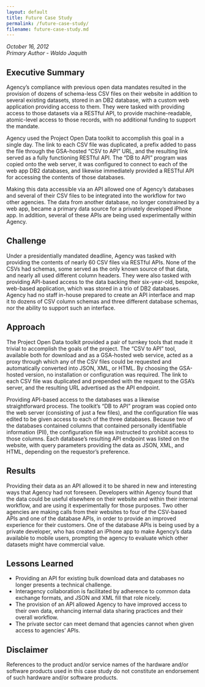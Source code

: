 ```yaml
---
layout: default
title: Future Case Study
permalink: /future-case-study/
filename: future-case-study.md
---
```


*October 16, 2012    
Primary Author - Waldo Jaquith*  

## Executive Summary
Agency’s compliance with previous open data mandates resulted in the provision of dozens of schema-less CSV files on their website in addition to several existing datasets, stored in an DB2 database, with a custom web application providing access to them. They were tasked with providing access to those datasets via a RESTful API, to provide machine-readable, atomic-level access to those records, with no additional funding to support the mandate.

Agency used the Project Open Data toolkit to accomplish this goal in a single day. The link to each CSV file was duplicated, a prefix added to pass the file through the GSA-hosted “CSV to API” URL, and the resulting link served as a fully functioning RESTful API. The “DB to API” program was copied onto the web server, it was configured to connect to each of the web app DB2 databases, and likewise immediately provided a RESTful API for accessing the contents of those databases.

Making this data accessible via an API allowed one of Agency’s databases and several of their CSV files to be integrated into the workflow for two other agencies. The data from another database, no longer constrained by a web app, became a primary data source for a privately developed iPhone app. In addition, several of these APIs are being used experimentally within Agency.

## Challenge
Under a presidentially mandated deadline, Agency was tasked with providing the contents of nearly 60 CSV files via RESTful APIs. None of the CSVs had schemas, some served as the only known source of that data, and nearly all used different column headers. They were also tasked with providing API-based access to the data backing their six-year-old, bespoke, web-based application, which was stored in a trio of DB2 databases. Agency had no staff in-house prepared to create an API interface and map it to dozens of CSV column schemas and three different database schemas, nor the ability to support such an interface.

## Approach
The Project Open Data toolkit provided a pair of turnkey tools that made it trivial to accomplish the goals of the project. The “CSV to API” tool, available both for download and as a GSA-hosted web service, acted as a proxy through which any of the CSV files could be requested and automatically converted into JSON, XML, or HTML. By choosing the GSA-hosted version, no installation or configuration was required. The link to each CSV file was duplicated and prepended with the request to the GSA’s server, and the resulting URL advertised as the API endpoint.

Providing API-based access to the databases was a likewise straightforward process. The toolkit’s “DB to API” program was copied onto the web server (consisting of just a few files), and the configuration file was edited to be given access to each of the three databases. Because two of the databases contained columns that contained personally identifiable information (PII), the configuration file was instructed to prohibit access to those columns. Each database’s resulting API endpoint was listed on the website, with query parameters providing the data as JSON, XML, and HTML, depending on the requestor’s preference.

## Results
Providing their data as an API allowed it to be shared in new and interesting ways that Agency had not foreseen. Developers within Agency found that the data could be useful elsewhere on their website and within their internal workflow, and are using it experimentally for those purposes. Two other agencies are making calls from their websites to four of the CSV-based APIs and one of the database APIs, in order to provide an improved experience for their customers. One of the database APIs is being used by a private developer, who has created an iPhone app to make Agency’s data available to mobile users, prompting the agency to evaluate which other datasets might have commercial value.

## Lessons Learned
* Providing an API for existing bulk download data and databases no longer presents a technical challenge.
* Interagency collaboration is facilitated by adherence to common data exchange formats, and JSON and XML fill that role nicely.
* The provision of an API allowed Agency to have improved access to their own data, enhancing internal data sharing practices and their overall workflow.
* The private sector can meet demand that agencies cannot when given access to agencies’ APIs.

## Disclaimer
References to the product and/or service names of the hardware and/or software products used in this case study do not constitute an endorsement of such hardware and/or software products.
